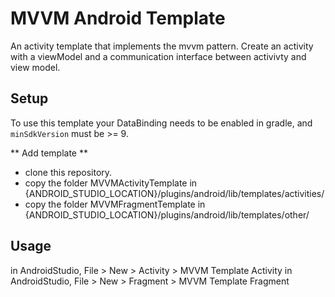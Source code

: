 # MVVM Android Template

An activity template that implements the mvvm pattern. Create an activity with a viewModel and a communication interface between activivty and view model.

## Setup

To use this template your DataBinding needs to be enabled in gradle, and `minSdkVersion` must be >= 9.

** Add template ** 

  -  clone this repository.
  -  copy the folder MVVMActivityTemplate in {ANDROID_STUDIO_LOCATION}/plugins/android/lib/templates/activities/
-  copy the folder MVVMFragmentTemplate in {ANDROID_STUDIO_LOCATION}/plugins/android/lib/templates/other/

## Usage

in AndroidStudio, File > New > Activity > MVVM Template Activity
in AndroidStudio, File > New > Fragment > MVVM Template Fragment
